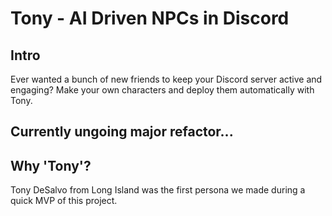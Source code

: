 # Tony - AI Driven NPCs in Discord

## Intro

Ever wanted a bunch of new friends to keep your Discord server active and engaging?
Make your own characters and deploy them automatically with Tony.

## Currently ungoing major refactor...


## Why 'Tony'?

Tony DeSalvo from Long Island was the first persona we made during a quick MVP of this project.